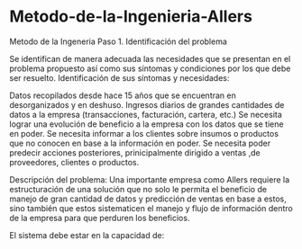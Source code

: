 # Metodo-de-la-Ingenieria-Allers
Metodo de la Ingeneria
Paso 1. Identificación del problema

Se identifican de manera adecuada las necesidades que se presentan en el problema propuesto así como sus síntomas y condiciones por los que debe ser resuelto.
Identificación de sus síntomas y necesidades:

Datos recopilados desde hace 15 años que se encuentran en desorganizados y en deshuso.
Ingresos diarios de grandes cantidades de datos a la empresa (transacciones, facturación, cartera, etc.)
Se necesita lograr una evolución de beneficio a la empresa con los datos que se tiene en poder.
Se necesita informar a los clientes sobre insumos o productos que no conocen en base a la información en poder.
Se necesita poder predecir acciones posteriores, prinicipalmente dirigido a ventas ,de proveedores, clientes o productos.
 
Descripción del problema:
Una importante empresa como Allers requiere la estructuración de una solución que no solo le permita el beneficio de manejo de gran cantidad de datos y predicción de ventas en base a estos, sino también que estos sistematicen el manejo y flujo de información dentro de la empresa para que perduren los beneficios.

El sistema debe estar en la capacidad de:  


  







